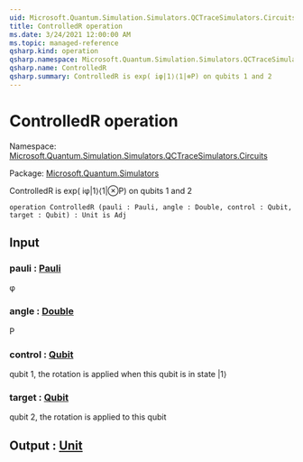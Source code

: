 ```yaml
---
uid: Microsoft.Quantum.Simulation.Simulators.QCTraceSimulators.Circuits.ControlledR
title: ControlledR operation
ms.date: 3/24/2021 12:00:00 AM
ms.topic: managed-reference
qsharp.kind: operation
qsharp.namespace: Microsoft.Quantum.Simulation.Simulators.QCTraceSimulators.Circuits
qsharp.name: ControlledR
qsharp.summary: ControlledR is exp( iφ|1⟩⟨1|⊗P) on qubits 1 and 2
---
```


# ControlledR operation

Namespace: [Microsoft.Quantum.Simulation.Simulators.QCTraceSimulators.Circuits](xref:Microsoft.Quantum.Simulation.Simulators.QCTraceSimulators.Circuits)

Package: [Microsoft.Quantum.Simulators](https://nuget.org/packages/Microsoft.Quantum.Simulators)


ControlledR is exp( iφ|1⟩⟨1|⊗P) on qubits 1 and 2

```qsharp
operation ControlledR (pauli : Pauli, angle : Double, control : Qubit, target : Qubit) : Unit is Adj
```


## Input

### pauli : [Pauli](xref:microsoft.quantum.lang-ref.pauli)

φ


### angle : [Double](xref:microsoft.quantum.lang-ref.double)

P


### control : [Qubit](xref:microsoft.quantum.lang-ref.qubit)

qubit 1, the rotation is applied when this qubit is in state |1⟩


### target : [Qubit](xref:microsoft.quantum.lang-ref.qubit)

qubit 2, the rotation is applied to this qubit



## Output : [Unit](xref:microsoft.quantum.lang-ref.unit)

